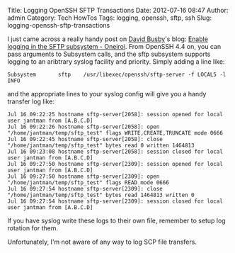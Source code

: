 Title: Logging OpenSSH SFTP Transactions
Date: 2012-07-16 08:47
Author: admin
Category: Tech HowTos
Tags: logging, openssh, sftp, ssh
Slug: logging-openssh-sftp-transactions

I just came across a really handy post on [David
Busby](https://plus.google.com/117561367404774597588/posts)'s blog:
[Enable logging in the SFTP subsystem -
Oneiroi](http://blog.oneiroi.co.uk/linux/enable-logging-in-the-sftp-subsystem/).
From OpenSSH 4.4 on, you can pass arguments to Subsystem calls, and the
sftp subsystem supports logging to an aribtrary syslog facility and
priority. Simply adding a line like:

~~~~{.text}
Subsystem       sftp    /usr/libexec/openssh/sftp-server -f LOCAL5 -l INFO
~~~~

and the appropriate lines to your syslog config will give you a handy
transfer log like:

    Jul 16 09:22:25 hostname sftp-server[2058]: session opened for local user jantman from [A.B.C.D]
    Jul 16 09:22:26 hostname sftp-server[2058]: open "/home/jantman/temp/sftp_test" flags WRITE,CREATE,TRUNCATE mode 0666
    Jul 16 09:22:45 hostname sftp-server[2058]: close "/home/jantman/temp/sftp_test" bytes read 0 written 1464813
    Jul 16 09:23:08 hostname sftp-server[2058]: session closed for local user jantman from [A.B.C.D]
    Jul 16 09:27:50 hostname sftp-server[2309]: session opened for local user jantman from [A.B.C.D]
    Jul 16 09:27:50 hostname sftp-server[2309]: open "/home/jantman/temp/sftp_test" flags READ mode 0666
    Jul 16 09:27:54 hostname sftp-server[2309]: close "/home/jantman/temp/sftp_test" bytes read 1464813 written 0
    Jul 16 09:27:54 hostname sftp-server[2309]: session closed for local user jantman from [A.B.C.D]

If you have syslog write these logs to their own file, remember to setup
log rotation for them.

Unfortunately, I'm not aware of any way to log SCP file transfers.
